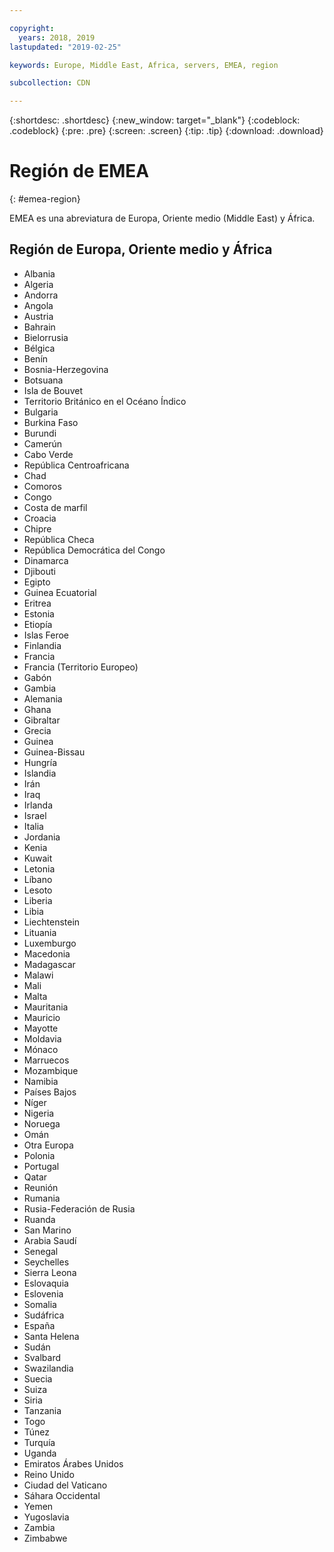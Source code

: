 ```yaml
---

copyright:
  years: 2018, 2019
lastupdated: "2019-02-25"

keywords: Europe, Middle East, Africa, servers, EMEA, region

subcollection: CDN

---
```


{:shortdesc: .shortdesc}
{:new_window: target="_blank"}
{:codeblock: .codeblock}
{:pre: .pre}
{:screen: .screen}
{:tip: .tip}
{:download: .download}

# Región de EMEA
{: #emea-region}

EMEA es una abreviatura de Europa, Oriente medio (Middle East) y África.

## Región de Europa, Oriente medio y África
  * Albania
  * Algeria
  * Andorra
  * Angola
  * Austria
  * Bahrain
  * Bielorrusia
  * Bélgica
  * Benín
  * Bosnia-Herzegovina
  * Botsuana
  * Isla de Bouvet
  * Territorio Británico en el Océano Índico
  * Bulgaria
  * Burkina Faso
  * Burundi
  * Camerún
  * Cabo Verde
  * República Centroafricana
  * Chad
  * Comoros
  * Congo
  * Costa de marfil
  * Croacia
  * Chipre
  * República Checa
  * República Democrática del Congo
  * Dinamarca
  * Djibouti
  * Egipto
  * Guinea Ecuatorial
  * Eritrea
  * Estonia
  * Etiopía
  * Islas Feroe
  * Finlandia
  * Francia
  * Francia (Territorio Europeo)
  * Gabón
  * Gambia
  * Alemania
  * Ghana
  * Gibraltar
  * Grecia
  * Guinea
  * Guinea-Bissau
  * Hungría
  * Islandia
  * Irán
  * Iraq
  * Irlanda
  * Israel
  * Italia
  * Jordania
  * Kenia
  * Kuwait
  * Letonia
  * Líbano
  * Lesoto
  * Liberia
  * Libia
  * Liechtenstein
  * Lituania
  * Luxemburgo
  * Macedonia
  * Madagascar
  * Malawi
  * Mali
  * Malta
  * Mauritania
  * Mauricio
  * Mayotte
  * Moldavia
  * Mónaco
  * Marruecos
  * Mozambique
  * Namibia
  * Países Bajos
  * Níger
  * Nigeria
  * Noruega
  * Omán
  * Otra Europa
  * Polonia
  * Portugal
  * Qatar
  * Reunión
  * Rumania
  * Rusia-Federación de Rusia
  * Ruanda
  * San Marino
  * Arabia Saudí
  * Senegal
  * Seychelles
  * Sierra Leona
  * Eslovaquia
  * Eslovenia
  * Somalia
  * Sudáfrica
  * España
  * Santa Helena
  * Sudán
  * Svalbard
  * Swazilandia
  * Suecia
  * Suiza
  * Siria
  * Tanzania
  * Togo
  * Túnez
  * Turquía
  * Uganda
  * Emiratos Árabes Unidos
  * Reino Unido
  * Ciudad del Vaticano
  * Sáhara Occidental
  * Yemen
  * Yugoslavia
  * Zambia
  * Zimbabwe
